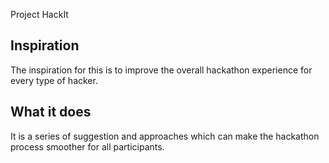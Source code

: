 Project HackIt

## Inspiration
The inspiration for this is to improve the overall hackathon experience for every type of hacker.

## What it does
It is a series of suggestion and approaches which can make the hackathon process smoother for all participants.

